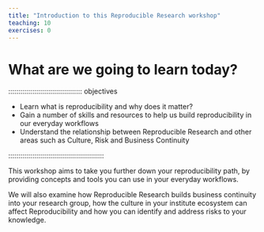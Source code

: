 ```yaml
---
title: "Introduction to this Reproducible Research workshop"
teaching: 10
exercises: 0
---
```


# What are we going to learn today?


::::::::::::::::::::::::::::::::::::: objectives

- Learn what is reproducibility and why does it matter?
- Gain a number of skills and resources to help us build reproducibility in our everyday workflows
- Understand the relationship between Reproducible Research and other areas such as Culture, Risk and Business Continuity

::::::::::::::::::::::::::::::::::::::::::::::::


This workshop aims to take you further down your reproducibility path, by providing concepts and tools you can use in your everyday workflows. 

We will also examine how Reproducible Research builds business continuity into your research group, how the culture in your institute ecosystem can affect Reproducibility and how you can identify and address risks to your knowledge.

